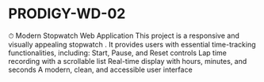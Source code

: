 # PRODIGY-WD-02
⏱ Modern Stopwatch Web Application This project is a responsive and visually appealing stopwatch . It provides users with essential time-tracking functionalities, including:  Start, Pause, and Reset controls  Lap time recording with a scrollable list  Real-time display with hours, minutes, and seconds  A modern, clean, and accessible user interface
